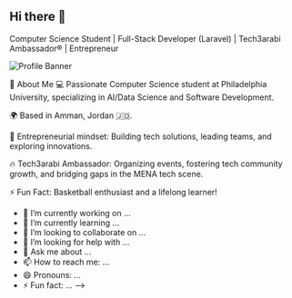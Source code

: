## Hi there 👋
Computer Science Student | Full-Stack Developer (Laravel) | Tech3arabi Ambassador® | Entrepreneur

![Profile Banner](./Purple-Abstract-Graphic-Design-LinkedIn-Article-Cover-Image.png)  

🚀 About Me
💻 Passionate Computer Science student at Philadelphia University, specializing in AI/Data Science and Software Development.

🌍 Based in Amman, Jordan 🇯🇴.

🚀 Entrepreneurial mindset: Building tech solutions, leading teams, and exploring innovations.

🔥 Tech3arabi Ambassador: Organizing events, fostering tech community growth, and bridging gaps in the MENA tech scene.

⚡ Fun Fact: Basketball enthusiast and a lifelong learner!
- 🔭 I’m currently working on ...
- 🌱 I’m currently learning ...
- 👯 I’m looking to collaborate on ...
- 🤔 I’m looking for help with ...
- 💬 Ask me about ...
- 📫 How to reach me: ...
- 😄 Pronouns: ...
- ⚡ Fun fact: ...
-->
